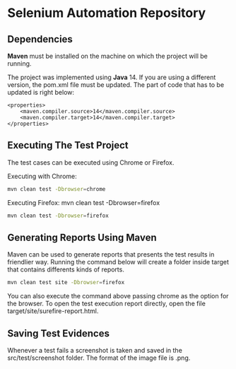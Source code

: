 # Selenium Automation Repository

## Dependencies

**Maven** must be installed on the machine on which the project will be running.

The project was implemented using **Java** 14. If you are using a different version, the pom.xml
file must be updated. The part of code that has to be updated is right below:

    <properties>
        <maven.compiler.source>14</maven.compiler.source>
        <maven.compiler.target>14</maven.compiler.target>
    </properties>

## Executing The Test Project

The test cases can be executed using Chrome or Firefox.

Executing with Chrome:
```bash
mvn clean test -Dbrowser=chrome
```

Executing Firefox:
mvn clean test -Dbrowser=firefox
```bash
mvn clean test -Dbrowser=firefox
```

## Generating Reports Using Maven

Maven can be used to generate reports that presents the test results in friendlier way.
Running the command below will create a folder inside target that contains differents kinds
of reports.

```bash
mvn clean test site -Dbrowser=firefox
```

You can also execute the command above passing chrome as the option for the browser. To
open the test execution report directly, open the file target/site/surefire-report.html.

## Saving Test Evidences

Whenever a test fails a screenshot is taken and saved in the src/test/screenshot folder.
The format of the image file is .png.